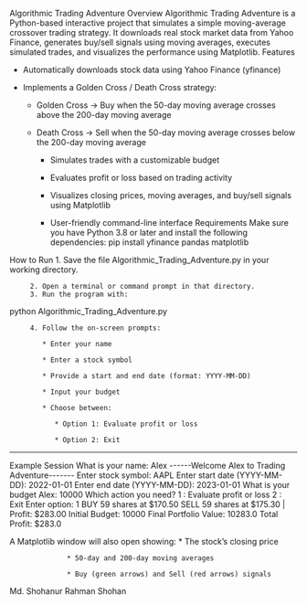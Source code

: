 Algorithmic Trading Adventure
Overview
Algorithmic Trading Adventure is a Python-based interactive project that simulates a simple moving-average crossover trading strategy.
It downloads real stock market data from Yahoo Finance, generates buy/sell signals using moving averages, executes simulated trades, and visualizes the performance using Matplotlib.
Features
* Automatically downloads stock data using Yahoo Finance (yfinance)

* Implements a Golden Cross / Death Cross strategy:

   * Golden Cross → Buy when the 50-day moving average crosses above the 200-day moving average

   * Death Cross → Sell when the 50-day moving average crosses below the 200-day moving average

      * Simulates trades with a customizable budget

      * Evaluates profit or loss based on trading activity

      * Visualizes closing prices, moving averages, and buy/sell signals using Matplotlib

      * User-friendly command-line interface
Requirements
Make sure you have Python 3.8 or later and install the following dependencies:
pip install yfinance pandas matplotlib








How to Run
         1. Save the file Algorithmic_Trading_Adventure.py in your working directory.

         2. Open a terminal or command prompt in that directory.
         3. Run the program with:

python Algorithmic_Trading_Adventure.py

         4. Follow the on-screen prompts:

            * Enter your name

            * Enter a stock symbol

            * Provide a start and end date (format: YYYY-MM-DD)

            * Input your budget

            * Choose between:

               * Option 1: Evaluate profit or loss

               * Option 2: Exit

________________


Example Session
What is your name: Alex
------Welcome Alex to Trading Adventure-------
Enter stock symbol: AAPL
Enter start date (YYYY-MM-DD): 2022-01-01
Enter end date (YYYY-MM-DD): 2023-01-01
What is your budget Alex: 10000
Which action you need?
1 : Evaluate profit or loss
2 : Exit
Enter option: 1
BUY 59 shares at $170.50
SELL 59 shares at $175.30 | Profit: $283.00
Initial Budget: 10000
Final Portfolio Value: 10283.0
Total Profit: $283.0


A Matplotlib window will also open showing:
                  * The stock’s closing price

                  * 50-day and 200-day moving averages

                  * Buy (green arrows) and Sell (red arrows) signals
Md. Shohanur Rahman Shohan

